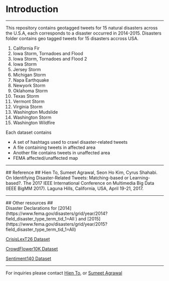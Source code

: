 # Introduction #
<hr>
This repository contains geotagged tweets for 15 natural disasters across the U.S.A, each corresponds to a disaster occurred in 2014-2015. 
Disasters folder contains geo tagged tweets for 15 disasters accross USA.

1. California Fir
2. Iowa Storm, Tornadoes and Flood
3. Iowa Storm, Tornadoes and Flood 2
4. Iowa Storm
5. Jersey Storm
6. Michigan Storm
7. Napa Earthquake
8. Newyork Storm
9. Oklahoma Storm
10. Texas Storm
11. Vermont Storm
12. Virginia Storm
13. Washington Mudslide
14. Washington Storm
15. Washington Wildfire

Each dataset contains

* A set of hashtags used to crawl disaster-related tweets
* A file containing tweets in affected area
* Another file contains tweets in unaffected area
* FEMA affected/unaffected map

<hr>
## Reference ##
Hien To, Sumeet Agrawal, Seon Ho Kim, Cyrus Shahabi. On Identifying Disaster-Related Tweets: Matching-based or Learning-based?. The 2017 IEEE International Conference on Multimedia Big Data (IEEE BigMM 2017). Laguna Hills, California, USA, April 19-21, 2017.

<hr>
## Other resources ##
<br>
Disaster Declarations for [2014](https://www.fema.gov/disasters/grid/year/2014?field_disaster_type_term_tid_1=All
) and [2015](https://www.fema.gov/disasters/grid/year/2015?field_disaster_type_term_tid_1=All)

[CrisisLexT26 Dataset](https://github.com/sajao/CrisisLex/tree/master/data/CrisisLexT26)

[CrowdFlower10K Dataset](http://www.crowdflower.com/data-for-everyone)

[Sentiment140 Dataset](http://help.sentiment140.com/for-students/)

<hr>
For inquiries please contact <a href="mailto:ubriela@gmail.com">Hien To</a>, or <a href="mailto:sumeetag@usc.edu">Sumeet Agrawal</a>
